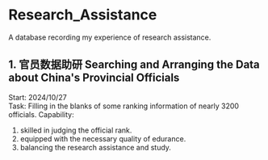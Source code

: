 # Research_Assistance
A database recording my experience of research assistance.
## 1. 官员数据助研 Searching and Arranging the Data about China's Provincial Officials
Start: 2024/10/27 \
Task: Filling in the blanks of some ranking information of nearly 3200 officials.
Capability:
1. skilled in judging the official rank.
2. equipped with the necessary quality of edurance.
3. balancing the research assistance and study.
